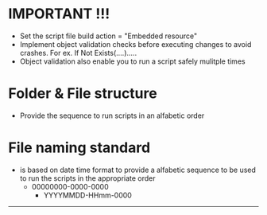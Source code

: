 ﻿# IMPORTANT !!! 
* Set the script file build action = "Embedded resource"
* Implement object validation checks before executing changes to avoid crashes.  For ex. If Not Exists(....).....
* Object validation also enable you to run a script safely mulitple times
 
 # Folder & File structure 
* Provide the sequence to run scripts in an alfabetic order
 # File naming standard 
* is based on date time format to provide a alfabetic sequence to be used to run the scripts in the appropriate order
  * 00000000-0000-0000
    * YYYYMMDD-HHmm-0000

------------
